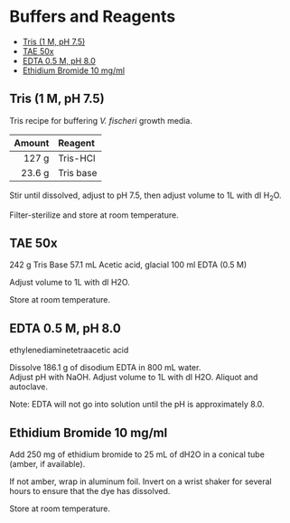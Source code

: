 # Buffers and Reagents

<!-- TOC depthFrom:2 depthTo:6 withLinks:1 updateOnSave:1 orderedList:0 -->

- [Tris (1 M, pH 7.5)](#tris-1-m-ph-75)
- [TAE 50x](#tae-50x)
- [EDTA 0.5 M, pH 8.0](#edta-05-m-ph-80)
- [Ethidium Bromide 10 mg/ml](#ethidium-bromide-10-mgml)

<!-- /TOC -->

## Tris (1 M, pH 7.5)

Tris recipe for buffering *V. fischeri* growth media.

Amount | Reagent
------:|:-------
127 g  | Tris-HCl
23.6 g | Tris base

Stir until dissolved, adjust to pH 7.5, then adjust volume to 1L with dI H<sub>2</sub>O.

Filter-sterilize and store at room temperature.



## TAE 50x

242 g 		Tris Base
57.1 mL 	Acetic acid, glacial
100 ml	 	EDTA (0.5 M)

Adjust volume to 1L with dI H2O. 

Store at room temperature.


## EDTA 0.5 M, pH 8.0
ethylenediaminetetraacetic acid

Dissolve 186.1 g of disodium EDTA in 800 mL water.  
Adjust pH with NaOH.
Adjust volume to 1L with dI H2O.  Aliquot and autoclave.

Note: EDTA will not go into solution until the pH is approximately 8.0.



## Ethidium Bromide 10 mg/ml

Add 250 mg of ethidium bromide to 25 mL of dH2O in a conical tube (amber, if available).

If not amber, wrap in aluminum foil.  Invert on a wrist shaker for several hours to ensure that the dye has dissolved.

Store at room temperature.

